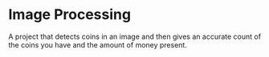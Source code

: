 # Image Processing

A project that detects coins in an image and then gives an accurate count of the coins you have and the amount of money present.
